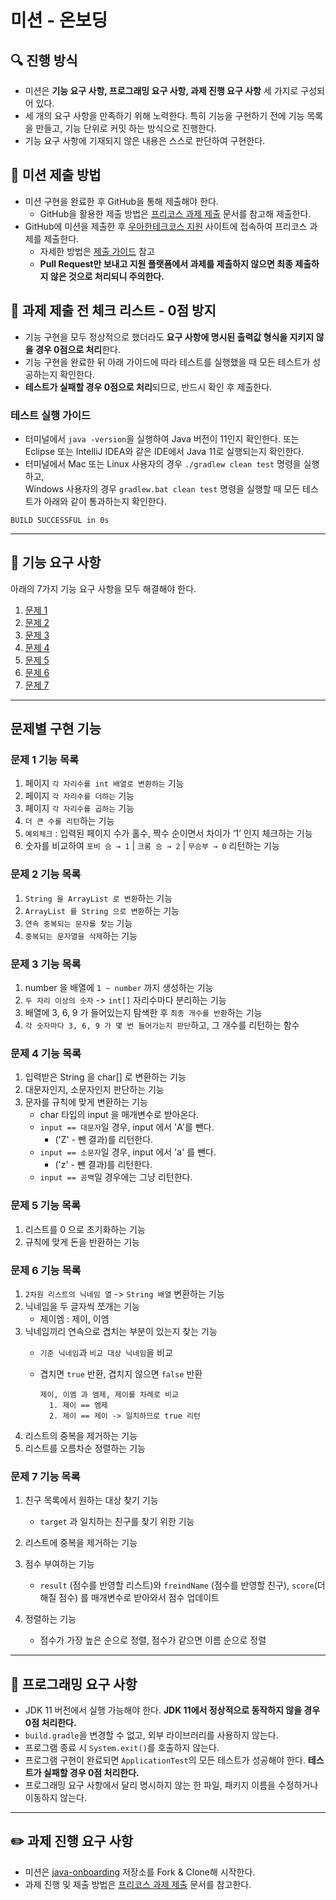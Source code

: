 # 미션 - 온보딩

## 🔍 진행 방식

- 미션은 **기능 요구 사항, 프로그래밍 요구 사항, 과제 진행 요구 사항** 세 가지로 구성되어 있다.
- 세 개의 요구 사항을 만족하기 위해 노력한다. 특히 기능을 구현하기 전에 기능 목록을 만들고, 기능 단위로 커밋 하는 방식으로 진행한다.
- 기능 요구 사항에 기재되지 않은 내용은 스스로 판단하여 구현한다.

## 📮 미션 제출 방법

- 미션 구현을 완료한 후 GitHub을 통해 제출해야 한다.
    - GitHub을 활용한 제출 방법은 [프리코스 과제 제출](https://github.com/woowacourse/woowacourse-docs/tree/master/precourse) 문서를 참고해
      제출한다.
- GitHub에 미션을 제출한 후 [우아한테크코스 지원](https://apply.techcourse.co.kr) 사이트에 접속하여 프리코스 과제를 제출한다.
    - 자세한 방법은 [제출 가이드](https://github.com/woowacourse/woowacourse-docs/tree/master/precourse#제출-가이드) 참고
    - **Pull Request만 보내고 지원 플랫폼에서 과제를 제출하지 않으면 최종 제출하지 않은 것으로 처리되니 주의한다.**

## 🚨 과제 제출 전 체크 리스트 - 0점 방지

- 기능 구현을 모두 정상적으로 했더라도 **요구 사항에 명시된 출력값 형식을 지키지 않을 경우 0점으로 처리**한다.
- 기능 구현을 완료한 뒤 아래 가이드에 따라 테스트를 실행했을 때 모든 테스트가 성공하는지 확인한다.
- **테스트가 실패할 경우 0점으로 처리**되므로, 반드시 확인 후 제출한다.

### 테스트 실행 가이드

- 터미널에서 `java -version`을 실행하여 Java 버전이 11인지 확인한다. 또는 Eclipse 또는 IntelliJ IDEA와 같은 IDE에서 Java 11로 실행되는지 확인한다.
- 터미널에서 Mac 또는 Linux 사용자의 경우 `./gradlew clean test` 명령을 실행하고,   
  Windows 사용자의 경우  `gradlew.bat clean test` 명령을 실행할 때 모든 테스트가 아래와 같이 통과하는지 확인한다.

```
BUILD SUCCESSFUL in 0s
```

---

## 🚀 기능 요구 사항
아래의 7가지 기능 요구 사항을 모두 해결해야 한다.

1. [문제 1](./docs/PROBLEM1.md)
2. [문제 2](./docs/PROBLEM2.md)
3. [문제 3](./docs/PROBLEM3.md)
4. [문제 4](./docs/PROBLEM4.md)
5. [문제 5](./docs/PROBLEM5.md)
6. [문제 6](./docs/PROBLEM6.md)
7. [문제 7](./docs/PROBLEM7.md)

---

## 문제별 구현 기능
### 문제 1 기능 목록
1. 페이지 `각 자리수를 int 배열로 변환하는` 기능
2. 페이지 `각 자리수를 더하는` 기능
3. 페이지 `각 자리수를 곱하는` 기능
4. `더 큰 수를 리턴`하는 기능
5. `예외체크` : 입력된 페이지 수가 홀수, 짝수 순이면서 차이가 ‘1’ 인지 체크하는 기능
6. 숫자를 비교하여 `포비 승 → 1` | `크롱 승 → 2` | `무승부 → 0` 리턴하는 기능

### 문제 2 기능 목록
1. `String 을 ArrayList 로 변환`하는 기능
2. `ArrayList 를 String 으로 변환`하는 기능
3. `연속 중복되는 문자를 찾는` 기능
4. `중복되는 문자열을 삭제`하는 기능

### 문제 3 기능 목록
1. number 을 배열에 `1 ~ number` 까지 생성하는 기능
2. `두 자리 이상의 숫자` -> `int[]` 자리수마다 분리하는 기능
3. 배열에 3, 6, 9 가 들어있는지 탐색한 후 `최종 개수를 반환`하는 기능
4. `각 숫자마다 3, 6, 9 가 몇 번 들어가는지 판단`하고, 그 개수를 리턴하는 함수

### 문제 4 기능 목록
1. 입력받은 String 을 char[] 로 변환하는 기능
2. 대문자인지, 소문자인지 판단하는 기능
3. 문자를 규칙에 맞게 변환하는 기능
   - char 타입의 input 을 매개변수로 받아온다. 
   - `input == 대문자`일 경우, input 에서 'A'를 뺀다.
     - ('Z' - 뺀 결과)를 리턴한다. 
   - `input == 소문자`일 경우, input 에서 'a' 를 뺀다.
     - ('z' - 뺀 결과)를 리턴한다. 
   - `input == 공백`일 경우에는 그냥 리턴한다.

### 문제 5 기능 목록
1. 리스트를 0 으로 초기화하는 기능
2. 규칙에 맞게 돈을 반환하는 기능

### 문제 6 기능 목록
1. `2차원 리스트의 닉네임 열` -> `String 배열` 변환하는 기능
2. 닉네임을 두 글자씩 쪼개는 기능 
   - 제이엠 : 제이, 이엠
3. 닉네임끼리 연속으로 겹치는 부분이 있는지 찾는 기능
   - `기준 닉네임`과 `비교 대상 닉네임`을 비교 
   - 겹치면 `true` 반환, 겹치지 않으면 `false` 반환
  
         제이, 이엠 과 엠제, 제이를 차례로 비교
           1. 제이 == 엠제
           2. 제이 == 제이 -> 일치하므로 true 리턴

4. 리스트의 중복을 제거하는 기능
5. 리스트를 오름차순 정렬하는 기능

### 문제 7 기능 목록
1. 친구 목록에서 원하는 대상 찾기 기능
   - `target` 과 일치하는 친구를 찾기 위한 기능
2. 리스트에 중복을 제거하는 기능
3. 점수 부여하는 기능
   - `result` (점수를 반영할 리스트)와 `freindName` (점수를 반영할 친구), `score`(더해질 점수) 를 매개변수로 받아와서 점수 업데이트

4. 정렬하는 기능 
   - 점수가 가장 높은 순으로 정렬, 점수가 같으면 이름 순으로 정렬

---

## 🎯 프로그래밍 요구 사항

- JDK 11 버전에서 실행 가능해야 한다. **JDK 11에서 정상적으로 동작하지 않을 경우 0점 처리한다.**
- `build.gradle`을 변경할 수 없고, 외부 라이브러리를 사용하지 않는다.
- 프로그램 종료 시 `System.exit()`를 호출하지 않는다.
- 프로그램 구현이 완료되면 `ApplicationTest`의 모든 테스트가 성공해야 한다. **테스트가 실패할 경우 0점 처리한다.**
- 프로그래밍 요구 사항에서 달리 명시하지 않는 한 파일, 패키지 이름을 수정하거나 이동하지 않는다.

---

## ✏️ 과제 진행 요구 사항

- 미션은 [java-onboarding](https://github.com/woowacourse-precourse/java-onboarding) 저장소를 Fork & Clone해 시작한다.
- 과제 진행 및 제출 방법은 [프리코스 과제 제출](https://github.com/woowacourse/woowacourse-docs/tree/master/precourse) 문서를 참고한다.
